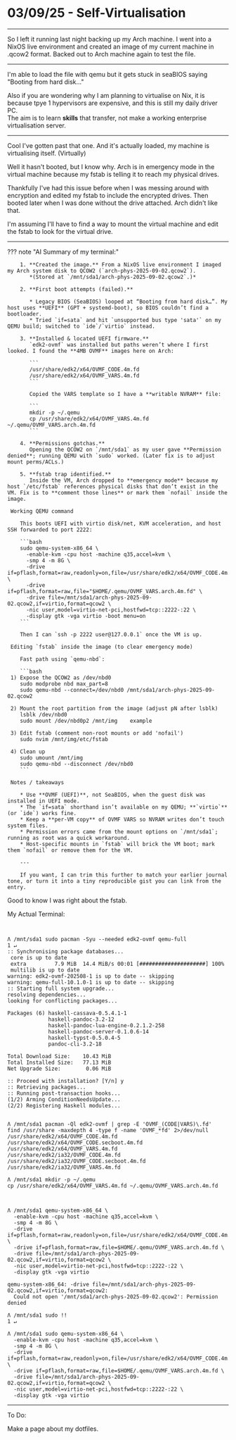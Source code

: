 # 03/09/25 - Self-Virtualisation
---

So I left it running last night backing up my Arch machine.
I went into a NixOS live environment and created an image of my current machine in .qcow2 format.  Backed out to Arch machine again to test the file.

---

I'm able to load the file with qemu but it gets stuck in seaBIOS saying "Booting from hard disk..."

Also if you are wondering why I am planning to virtualise on Nix, it is because tpye 1 hypervisors are expensive, and this is still my daily driver PC. <Br>  The aim is to learn **skills** that transfer, not make a working enterprise virtualisation server.

---

Cool I've gotten past that one.  And it's actually loaded, my machine is virtualising itself. (Virtually)

Well it hasn't booted, but I know why.  Arch is in emergency mode in the virtual machine because my fstab is telling it to reach my physical drives.

Thankfully I've had this issue before when I was messing around with encryption and edited my fstab to include the encrypted drives.  Then booted later when I was done without the drive attached.  Arch didn't like that.   

I'm assuming I'll have to find a way to mount the virtual machine and edit the fstab to look for the virtual drive.

---

??? note "AI Summary of my terminal:"  



        1. **Created the image.** From a NixOS live environment I imaged my Arch system disk to QCOW2 (`arch-phys-2025-09-02.qcow2`).
           *(Stored at `/mnt/sda1/arch-phys-2025-09-02.qcow2`.)*

        2. **First boot attempts (failed).**

           * Legacy BIOS (SeaBIOS) looped at “Booting from hard disk…”. My host uses **UEFI** (GPT + systemd-boot), so BIOS couldn’t find a bootloader.
           * Tried `if=sata` and hit `unsupported bus type 'sata'` on my QEMU build; switched to `ide`/`virtio` instead.

        3. **Installed & located UEFI firmware.**
           `edk2-ovmf` was installed but paths weren’t where I first looked. I found the **4MB OVMF** images here on Arch:

           ```
           /usr/share/edk2/x64/OVMF_CODE.4m.fd
           /usr/share/edk2/x64/OVMF_VARS.4m.fd
           ```

           Copied the VARS template so I have a **writable NVRAM** file:

           ```
           mkdir -p ~/.qemu
           cp /usr/share/edk2/x64/OVMF_VARS.4m.fd ~/.qemu/OVMF_VARS.arch.4m.fd
           ```

        4. **Permissions gotchas.**
           Opening the QCOW2 on `/mnt/sda1` as my user gave **Permission denied**; running QEMU with `sudo` worked. (Later fix is to adjust mount perms/ACLs.)

        5. **fstab trap identified.**
           Inside the VM, Arch dropped to **emergency mode** because my host `/etc/fstab` references physical disks that don’t exist in the VM. Fix is to **comment those lines** or mark them `nofail` inside the image.

     Working QEMU command

        This boots UEFI with virtio disk/net, KVM acceleration, and host SSH forwarded to port 2222:

        ```bash
        sudo qemu-system-x86_64 \
          -enable-kvm -cpu host -machine q35,accel=kvm \
          -smp 4 -m 8G \
          -drive if=pflash,format=raw,readonly=on,file=/usr/share/edk2/x64/OVMF_CODE.4m.fd \
          -drive if=pflash,format=raw,file="$HOME/.qemu/OVMF_VARS.arch.4m.fd" \
          -drive file=/mnt/sda1/arch-phys-2025-09-02.qcow2,if=virtio,format=qcow2 \
          -nic user,model=virtio-net-pci,hostfwd=tcp::2222-:22 \
          -display gtk -vga virtio -boot menu=on
        ```

        Then I can `ssh -p 2222 user@127.0.0.1` once the VM is up.

     Editing `fstab` inside the image (to clear emergency mode)

        Fast path using `qemu-nbd`:

        ```bash
     1) Expose the QCOW2 as /dev/nbd0
        sudo modprobe nbd max_part=8
        sudo qemu-nbd --connect=/dev/nbd0 /mnt/sda1/arch-phys-2025-09-02.qcow2

     2) Mount the root partition from the image (adjust pN after lsblk)
        lsblk /dev/nbd0
        sudo mount /dev/nbd0p2 /mnt/img    example

     3) Edit fstab (comment non-root mounts or add 'nofail')
        sudo nvim /mnt/img/etc/fstab

     4) Clean up
        sudo umount /mnt/img
        sudo qemu-nbd --disconnect /dev/nbd0
        ```

     Notes / takeaways

        * Use **OVMF (UEFI)**, not SeaBIOS, when the guest disk was installed in UEFI mode.
        * The `if=sata` shorthand isn’t available on my QEMU; **`virtio`** (or `ide`) works fine.
        * Keep a **per-VM copy** of OVMF VARS so NVRAM writes don’t touch system files.
        * Permission errors came from the mount options on `/mnt/sda1`; running as root was a quick workaround.
        * Host-specific mounts in `fstab` will brick the VM boot; mark them `nofail` or remove them for the VM.

        ---

        If you want, I can trim this further to match your earlier journal tone, or turn it into a tiny reproducible gist you can link from the entry.

Good to know I was right about the fstab.

My Actual Terminal:

```


Λ /mnt/sda1 sudo pacman -Syu --needed edk2-ovmf qemu-full
1 ↵
:: Synchronising package databases...
 core is up to date
 extra         7.9 MiB  14.4 MiB/s 00:01 [#####################] 100%
 multilib is up to date
warning: edk2-ovmf-202508-1 is up to date -- skipping
warning: qemu-full-10.1.0-1 is up to date -- skipping
:: Starting full system upgrade...
resolving dependencies...
looking for conflicting packages...

Packages (6) haskell-cassava-0.5.4.1-1
             haskell-pandoc-3.2-12
             haskell-pandoc-lua-engine-0.2.1.2-258
             haskell-pandoc-server-0.1.0.6-14
             haskell-typst-0.5.0.4-5
             pandoc-cli-3.2-18

Total Download Size:    10.43 MiB
Total Installed Size:   77.13 MiB
Net Upgrade Size:        0.06 MiB

:: Proceed with installation? [Y/n] y
:: Retrieving packages...
:: Running post-transaction hooks...
(1/2) Arming ConditionNeedsUpdate...
(2/2) Registering Haskell modules...

```

```

Λ /mnt/sda1 pacman -Ql edk2-ovmf | grep -E 'OVMF_(CODE|VARS)\.fd'
find /usr/share -maxdepth 4 -type f -name 'OVMF_*fd' 2>/dev/null
/usr/share/edk2/x64/OVMF_CODE.4m.fd
/usr/share/edk2/x64/OVMF_CODE.secboot.4m.fd
/usr/share/edk2/x64/OVMF_VARS.4m.fd
/usr/share/edk2/ia32/OVMF_CODE.4m.fd
/usr/share/edk2/ia32/OVMF_CODE.secboot.4m.fd
/usr/share/edk2/ia32/OVMF_VARS.4m.fd

Λ /mnt/sda1 mkdir -p ~/.qemu
cp /usr/share/edk2/x64/OVMF_VARS.4m.fd ~/.qemu/OVMF_VARS.arch.4m.fd


```

```

Λ /mnt/sda1 qemu-system-x86_64 \
  -enable-kvm -cpu host -machine q35,accel=kvm \
  -smp 4 -m 8G \
  -drive if=pflash,format=raw,readonly=on,file=/usr/share/edk2/x64/OVMF_CODE.4m.fd \
  -drive if=pflash,format=raw,file=$HOME/.qemu/OVMF_VARS.arch.4m.fd \
  -drive file=/mnt/sda1/arch-phys-2025-09-02.qcow2,if=virtio,format=qcow2 \
  -nic user,model=virtio-net-pci,hostfwd=tcp::2222-:22 \
  -display gtk -vga virtio

qemu-system-x86_64: -drive file=/mnt/sda1/arch-phys-2025-09-02.qcow2,if=virtio,format=qcow2:
  Could not open '/mnt/sda1/arch-phys-2025-09-02.qcow2': Permission denied

Λ /mnt/sda1 sudo !!
1 ↵

Λ /mnt/sda1 sudo qemu-system-x86_64 \
  -enable-kvm -cpu host -machine q35,accel=kvm \
  -smp 4 -m 8G \
  -drive if=pflash,format=raw,readonly=on,file=/usr/share/edk2/x64/OVMF_CODE.4m.fd \
  -drive if=pflash,format=raw,file=$HOME/.qemu/OVMF_VARS.arch.4m.fd \
  -drive file=/mnt/sda1/arch-phys-2025-09-02.qcow2,if=virtio,format=qcow2 \
  -nic user,model=virtio-net-pci,hostfwd=tcp::2222-:22 \
  -display gtk -vga virtio

```

---

To Do:

Make a page about my dotfiles.
